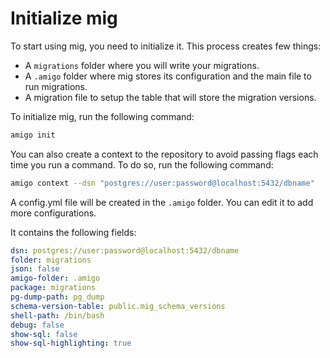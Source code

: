 # Initialize mig

To start using mig, you need to initialize it. This process creates few things:
- A `migrations` folder where you will write your migrations.
- A `.amigo` folder where mig stores its configuration and the main file to run migrations.
- A migration file to setup the table that will store the migration versions.

To initialize mig, run the following command:

```sh
amigo init
```

You can also create a context to the repository to avoid passing flags each time you run a command. To do so, run the following command:

```sh
amigo context --dsn "postgres://user:password@localhost:5432/dbname"
```

A config.yml file will be created in the `.amigo` folder. You can edit it to add more configurations.

It contains the following fields:
```yaml
dsn: postgres://user:password@localhost:5432/dbname
folder: migrations
json: false
amigo-folder: .amigo
package: migrations
pg-dump-path: pg_dump
schema-version-table: public.mig_schema_versions
shell-path: /bin/bash
debug: false
show-sql: false
show-sql-highlighting: true
```
